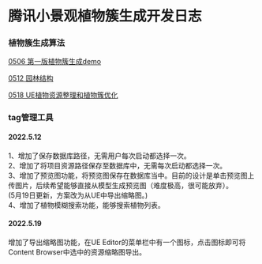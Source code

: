 # 腾讯小景观植物簇生成开发日志

### 植物簇生成算法

[0506 第一版植物簇生成demo](https://plausible-bard-9b1.notion.site/0506-demo-7e6e996e334e40c98d33c70312309b6b)

[0512 园林结构](https://plausible-bard-9b1.notion.site/0512-ba24537715d44a24b5ec48acd1e9c456)

[0518 UE植物资源整理和植物簇优化](https://plausible-bard-9b1.notion.site/0518UE-327c11a4c7db41e290a6e1dbc67e67a7)

### tag管理工具
#### 2022.5.12
1、增加了保存数据库路径，无需用户每次启动都选择一次。<br/>
2、增加了将项目资源路径保存至数据库中，无需每次启动都选择一次。<br/>
3、增加了预览图功能，将预览图保存在数据库当中。目前的设计是单击预览图上传图片，后续希望能够直接从模型生成预览图（难度极高，很可能放弃）。<br/>
(5月19日更新，方案改为从UE中导出缩略图。)<br/>
4、增加了植物模糊搜索功能，能够搜索植物列表。

#### 2022.5.19
增加了导出缩略图功能，在UE Editor的菜单栏中有一个图标，点击图标即可将Content Browser中选中的资源缩略图导出。